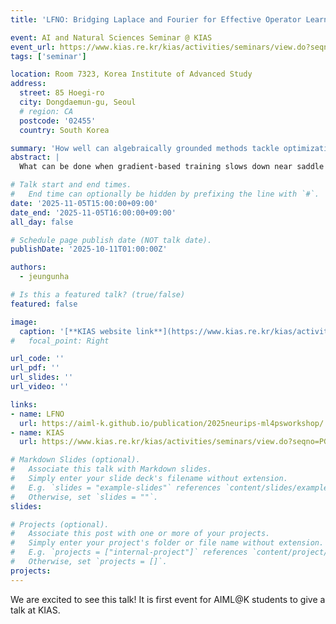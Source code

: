 ```yaml
---
title: 'LFNO: Bridging Laplace and Fourier for Effective Operator Learning'

event: AI and Natural Sciences Seminar @ KIAS
event_url: https://www.kias.re.kr/kias/activities/seminars/view.do?seqno=PGN1720251003-0001&menuNo=404003&schoolsCd=CP&centrspgmsCd=&sdate=2025-10-07&edate=&mjrcdnm=&searchCnd=1&searchWord=&pageIndex=1
tags: ['seminar']

location: Room 7323, Korea Institute of Advanced Study
address:
  street: 85 Hoegi-ro
  city: Dongdaemun-gu, Seoul
  # region: CA
  postcode: '02455'
  country: South Korea

summary: 'How well can algebraically grounded methods tackle optimization and model compression challenges in deep learning?'
abstract: |
  What can be done when gradient-based training slows down near saddle points or suboptimal local minima? In this talk, I introduce Bypass, a principled method that actively guides optimization away from stationary regions by temporarily extending the model space, exploring new descent directions, and contracting back to the original architecture while preserving the learned function. This extension–contraction framework is algebraically grounded, easy to implement, and remarkably effective in improving both convergence and generalization. Building on the same algebraic foundation, I present Catalyst, a novel regularization technique for structured pruning. Catalyst identifies the geometry of pruning-invariant sets and extends the parameter space with a geometry-aware regularizer that enables lossless pruning with clear bifurcation dynamics. It offers a theoretically sound and empirically robust alternative to conventional magnitude-based pruning methods. Together, Bypass and Catalyst demonstrate how algebraic insights can lead to practical improvements in both training and compression. This talk will be of interest to researchers and practitioners working on optimization, model efficiency, and the geometry of deep learning.

# Talk start and end times.
#   End time can optionally be hidden by prefixing the line with `#`.
date: '2025-11-05T15:00:00+09:00'
date_end: '2025-11-05T16:00:00+09:00'
all_day: false

# Schedule page publish date (NOT talk date).
publishDate: '2025-10-11T01:00:00Z'

authors: 
  - jeungunha

# Is this a featured talk? (true/false)
featured: false

image:
  caption: '[**KIAS website link**](https://www.kias.re.kr/kias/activities/seminars/view.do?seqno=PGN1720251003-0001&menuNo=404003&schoolsCd=CP&centrspgmsCd=&sdate=2025-10-07&edate=&mjrcdnm=&searchCnd=1&searchWord=&pageIndex=1)'
#   focal_point: Right

url_code: ''
url_pdf: ''
url_slides: ''
url_video: ''

links:
- name: LFNO
  url: https://aiml-k.github.io/publication/2025neurips-ml4psworkshop/
- name: KIAS
  url: https://www.kias.re.kr/kias/activities/seminars/view.do?seqno=PGN1720251003-0001&menuNo=404003&schoolsCd=CP&centrspgmsCd=&sdate=2025-10-07&edate=&mjrcdnm=&searchCnd=1&searchWord=&pageIndex=1

# Markdown Slides (optional).
#   Associate this talk with Markdown slides.
#   Simply enter your slide deck's filename without extension.
#   E.g. `slides = "example-slides"` references `content/slides/example-slides.md`.
#   Otherwise, set `slides = ""`.
slides:

# Projects (optional).
#   Associate this post with one or more of your projects.
#   Simply enter your project's folder or file name without extension.
#   E.g. `projects = ["internal-project"]` references `content/project/deep-learning/index.md`.
#   Otherwise, set `projects = []`.
projects:
---
```


We are excited to see this talk! It is first event for AIML@K students to give a talk at KIAS.

<!-- 
Slides can be added in a few ways:

- **Create** slides using Wowchemy's [_Slides_](https://docs.hugoblox.com/managing-content/#create-slides) feature and link using `slides` parameter in the front matter of the talk file
- **Upload** an existing slide deck to `static/` and link using `url_slides` parameter in the front matter of the talk file
- **Embed** your slides (e.g. Google Slides) or presentation video on this page using [shortcodes](https://docs.hugoblox.com/writing-markdown-latex/).

Further event details, including page elements such as image galleries, can be added to the body of this page. -->
